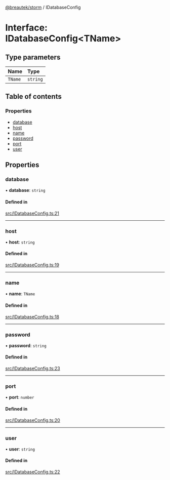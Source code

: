 [@breautek/storm](../README.md) / IDatabaseConfig

# Interface: IDatabaseConfig<TName\>

## Type parameters

| Name | Type |
| :------ | :------ |
| `TName` | `string` |

## Table of contents

### Properties

- [database](IDatabaseConfig.md#database)
- [host](IDatabaseConfig.md#host)
- [name](IDatabaseConfig.md#name)
- [password](IDatabaseConfig.md#password)
- [port](IDatabaseConfig.md#port)
- [user](IDatabaseConfig.md#user)

## Properties

### database

• **database**: `string`

#### Defined in

[src/IDatabaseConfig.ts:21](https://github.com/breautek/storm/blob/3dcafe4/src/IDatabaseConfig.ts#L21)

___

### host

• **host**: `string`

#### Defined in

[src/IDatabaseConfig.ts:19](https://github.com/breautek/storm/blob/3dcafe4/src/IDatabaseConfig.ts#L19)

___

### name

• **name**: `TName`

#### Defined in

[src/IDatabaseConfig.ts:18](https://github.com/breautek/storm/blob/3dcafe4/src/IDatabaseConfig.ts#L18)

___

### password

• **password**: `string`

#### Defined in

[src/IDatabaseConfig.ts:23](https://github.com/breautek/storm/blob/3dcafe4/src/IDatabaseConfig.ts#L23)

___

### port

• **port**: `number`

#### Defined in

[src/IDatabaseConfig.ts:20](https://github.com/breautek/storm/blob/3dcafe4/src/IDatabaseConfig.ts#L20)

___

### user

• **user**: `string`

#### Defined in

[src/IDatabaseConfig.ts:22](https://github.com/breautek/storm/blob/3dcafe4/src/IDatabaseConfig.ts#L22)
